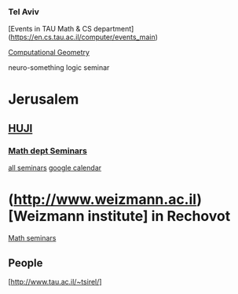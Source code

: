 ### Tel Aviv
[Events in TAU Math & CS department] (https://en.cs.tau.ac.il/computer/events_main)

[Computational Geometry](http://acg.cs.tau.ac.il/cg-seminar)

neuro-something
logic seminar
# Jerusalem
## [HUJI](http://new.huji.ac.il)
### [Math dept Seminars](http://www.math.huji.ac.il/seminar.html)
[all seminars](http://www.math.huji.ac.il/seminars.html)
[google calendar](http://www.math.huji.ac.il/upcoming.htm)

# (http://www.weizmann.ac.il)[Weizmann institute] in Rechovot
[Math seminars](https://www.weizmann.ac.il/math/upcoming-seminars)
## People

[http://www.tau.ac.il/~tsirel/]